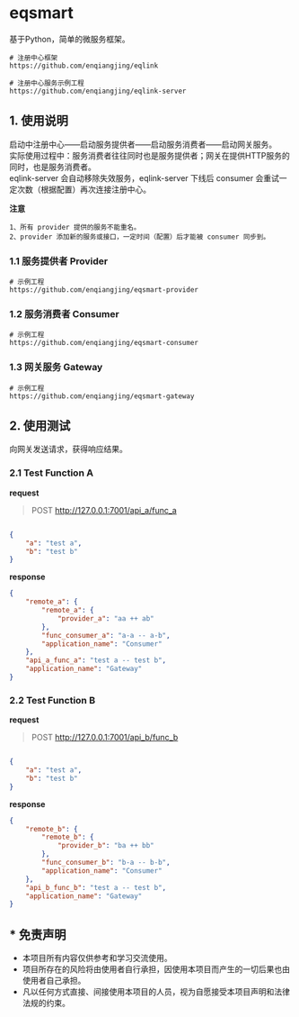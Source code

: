 # eqsmart
基于Python，简单的微服务框架。

```
# 注册中心框架
https://github.com/enqiangjing/eqlink

# 注册中心服务示例工程
https://github.com/enqiangjing/eqlink-server
```

## 1. 使用说明
启动中注册中心——启动服务提供者——启动服务消费者——启动网关服务。  
实际使用过程中：服务消费者往往同时也是服务提供者；网关在提供HTTP服务的同时，也是服务消费者。  
eqlink-server 会自动移除失效服务，eqlink-server 下线后 consumer 会重试一定次数（根据配置）再次连接注册中心。  

**注意**
```
1、所有 provider 提供的服务不能重名。
2、provider 添加新的服务或接口，一定时间（配置）后才能被 consumer 同步到。
```

### 1.1 服务提供者 Provider
```
# 示例工程
https://github.com/enqiangjing/eqsmart-provider
```

### 1.2 服务消费者 Consumer
```
# 示例工程
https://github.com/enqiangjing/eqsmart-consumer
```

### 1.3 网关服务 Gateway
```
# 示例工程
https://github.com/enqiangjing/eqsmart-gateway
```

## 2. 使用测试
向网关发送请求，获得响应结果。
### 2.1 Test Function A
**request**
> POST http://127.0.0.1:7001/api_a/func_a
```json

{
    "a": "test a",
    "b": "test b"
}
```
**response**
```json
{
    "remote_a": {
        "remote_a": {
            "provider_a": "aa ++ ab"
        },
        "func_consumer_a": "a-a -- a-b",
        "application_name": "Consumer"
    },
    "api_a_func_a": "test a -- test b",
    "application_name": "Gateway"
}
```
### 2.2 Test Function B
**request**
> POST http://127.0.0.1:7001/api_b/func_b
```json

{
    "a": "test a",
    "b": "test b"
}
```
**response**
```json
{
    "remote_b": {
        "remote_b": {
            "provider_b": "ba ++ bb"
        },
        "func_consumer_b": "b-a -- b-b",
        "application_name": "Consumer"
    },
    "api_b_func_b": "test a -- test b",
    "application_name": "Gateway"
}
```


## * 免责声明
* 本项目所有内容仅供参考和学习交流使用。
* 项目所存在的风险将由使用者自行承担，因使用本项目而产生的一切后果也由使用者自己承担。
* 凡以任何方式直接、间接使用本项目的人员，视为自愿接受本项目声明和法律法规的约束。